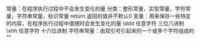 
常量：在程序执行过程中不会发生变化的量
分类：整形常量，实型常量，字符常量，字符串常量，标识常量
return 返回的值并不默认0
变量：用来保存一些特定的内容，在程序执行过程中值随时会发生变化的量
\ddd 任意字符 三位八进制
\xhh 任意字符 十六位进制
字符串常量：由双引号引起来的一个或多个字符组成的 ""


